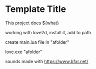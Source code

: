 # Template Title

This project does ${what}


working with love2d, install it, add to path

create main.lua file in "afolder"

love.exe "afolder"


<!-- 
https://youtu.be/jZqYXSmgDuM?list=PLWKjhJtqVAbluXJKKbCIb4xd7fcRkpzoz&t=2978
https://docs.cs50.net/ocw/games/assignments/0/assignment0.html -->

sounds made with https://www.bfxr.net/